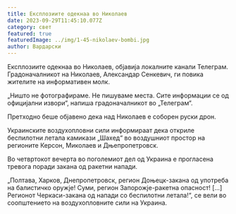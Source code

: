 ```yaml
---
title: Експлозиите одекнаа во Николаев
date: 2023-09-29T11:45:10.077Z
category: свет
featured: true
featuredImage: ../img/1-45-nikolaev-bombi.jpg
author: Вардарски
---
```

Експлозиите одекнаа во Николаев, објавија локалните канали Телеграм. Градоначалникот на Николаев, Александар Сенкевич, ги повика жителите на информативен молк.

„Ништо не фотографираме. Не пишуваме места. Сите информации се од официјални извори“, напиша градоначалникот во „Телеграм“.

Претходно беше објавено дека над Николаев е соборен руски дрон.

Украинските воздухопловни сили информираат дека откриле беспилотни летала камикази „Шахед“ во воздушниот простор на регионите Керсон, Миколаев и Дњепропетровск.

Во четвртокот вечерта во поголемиот дел од Украина е прогласена тревога поради закана од ракетни напади.

„Полтава, Харков, Днепропетровск, регион Доњецк-закана од употреба на балистичко оружје! Суми, регион Запорожје-ракетна опасност! \[...] Регионот Черкаси-закана од напади со беспилотни летала!“, се вели во соопштението на воздухопловните сили на Украина.